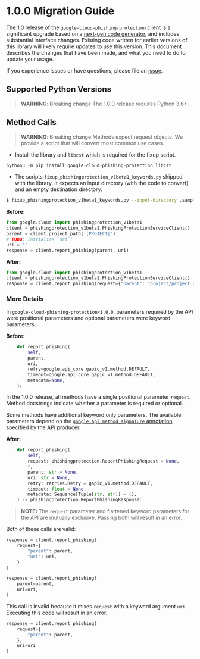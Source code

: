 # 1.0.0 Migration Guide

The 1.0 release of the `google-cloud-phishing-protection` client is a significant upgrade based on a [next-gen code generator](https://github.com/googleapis/gapic-generator-python), and includes substantial interface changes. Existing code written for earlier versions of this library will likely require updates to use this version. This document describes the changes that have been made, and what you need to do to update your usage.

If you experience issues or have questions, please file an [issue](https://github.com/googleapis/python-phishingprotection/issues).

## Supported Python Versions

> **WARNING**: Breaking change
The 1.0.0 release requires Python 3.6+.


## Method Calls

> **WARNING**: Breaking change
Methods expect request objects. We provide a script that will convert most common use cases.

* Install the library and `libcst` which is required for the fixup script.

```py
python3 -m pip install google-cloud-phishing-protection libcst
```

* The scripts `fixup_phishingprotection_v1beta1_keywords.py` shipped with the library. It expects
an input directory (with the code to convert) and an empty destination directory.

```sh
$ fixup_phishingprotection_v1beta1_keywords.py --input-directory .samples/ --output-directory samples/
```

**Before:**
```py
from google.cloud import phishingprotection_v1beta1
client = phishingprotection_v1beta1.PhishingProtectionServiceClient()
parent = client.project_path('[PROJECT]')
# TODO: Initialize `uri`:
uri = ''
response = client.report_phishing(parent, uri)
```


**After:**
```py
from google.cloud import phishingprotection_v1beta1
client = phishingprotection_v1beta1.PhishingProtectionServiceClient()
response = client.report_phishing(request={"parent": "project/project_number", "uri": "''"})
```

### More Details

In `google-cloud-phishing-protection<1.0.0`, parameters required by the API were positional parameters and optional parameters were keyword parameters.

**Before:**
```py
    def report_phishing(
        self,
        parent,
        uri,
        retry=google.api_core.gapic_v1.method.DEFAULT,
        timeout=google.api_core.gapic_v1.method.DEFAULT,
        metadata=None,
    ):
```

In the 1.0.0 release, all methods have a single positional parameter `request`. Method docstrings indicate whether a parameter is required or optional.

Some methods have additional keyword only parameters. The available parameters depend on the [`google.api.method_signature` annotation](https://github.com/googleapis/googleapis/blob/master/google/cloud/phishingprotection/v1beta1/phishingprotection.proto#L51) specified by the API producer.


**After:**
```py
    def report_phishing(
        self,
        request: phishingprotection.ReportPhishingRequest = None,
        *,
        parent: str = None,
        uri: str = None,
        retry: retries.Retry = gapic_v1.method.DEFAULT,
        timeout: float = None,
        metadata: Sequence[Tuple[str, str]] = (),
    ) -> phishingprotection.ReportPhishingResponse:
```

> **NOTE:** The `request` parameter and flattened keyword parameters for the API are mutually exclusive.
> Passing both will result in an error.

Both of these calls are valid:

```py
response = client.report_phishing(
    request={
        "parent": parent,
        "uri": uri,
    }
)
```

```py
response = client.report_phishing(
    parent=parent,
    uri=uri,
)
```

This call is invalid because it mixes `request` with a keyword argument `uri`. Executing this code
will result in an error.

```py
response = client.report_phishing(
    request={
        "parent": parent,
    },
    uri=uri
)
```